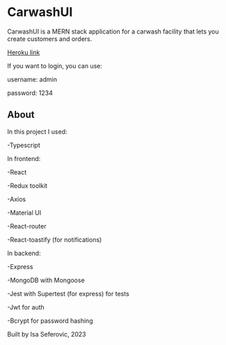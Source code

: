 # CarwashUI

CarwashUI is a MERN stack application for a carwash facility that lets you create customers and orders.

[Heroku link](https://carwash.herokuapp.com/login)

If you want to login, you can use:


username: admin


password: 1234

## About

In this project I used:

-Typescript

In frontend:

-React

-Redux toolkit

-Axios

-Material UI

-React-router

-React-toastify (for notifications)


In backend:

-Express

-MongoDB with Mongoose

-Jest with Supertest (for express) for tests

-Jwt for auth

-Bcrypt for password hashing



Built by Isa Seferovic, 2023